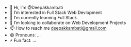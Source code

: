 - 👋 Hi, I’m @Deepakkambati
- 👀 I’m interested in Full Stack Web Devlopment
- 🌱 I’m currently learning Full Stack
- 💞️ I’m looking to collaborate on Web Development Projects
- 📫 How to reach me deepakkambati@gmail.com
- 😄 Pronouns: ...
- ⚡ Fun fact: ...

<!---
Deepakkambati/Deepakkambati is a ✨ special ✨ repository because its `README.md` (this file) appears on your GitHub profile.
You can click the Preview link to take a look at your changes.
--->
